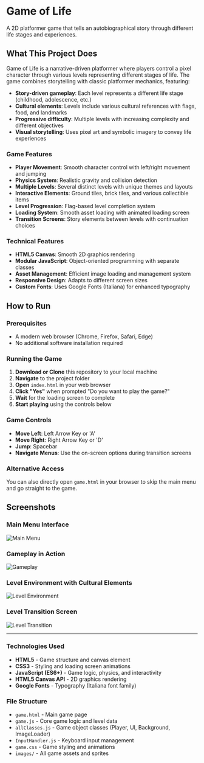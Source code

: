 
# Game of Life

A 2D platformer game that tells an autobiographical story through different life stages and experiences.

## What This Project Does

Game of Life is a narrative-driven platformer where players control a pixel character through various levels representing different stages of life. The game combines storytelling with classic platformer mechanics, featuring:

- **Story-driven gameplay**: Each level represents a different life stage (childhood, adolescence, etc.)
- **Cultural elements**: Levels include various cultural references with flags, food, and landmarks
- **Progressive difficulty**: Multiple levels with increasing complexity and different objectives
- **Visual storytelling**: Uses pixel art and symbolic imagery to convey life experiences

### Game Features

- **Player Movement**: Smooth character control with left/right movement and jumping
- **Physics System**: Realistic gravity and collision detection
- **Multiple Levels**: Several distinct levels with unique themes and layouts
- **Interactive Elements**: Ground tiles, brick tiles, and various collectible items
- **Level Progression**: Flag-based level completion system
- **Loading System**: Smooth asset loading with animated loading screen
- **Transition Screens**: Story elements between levels with continuation choices

### Technical Features

- **HTML5 Canvas**: Smooth 2D graphics rendering
- **Modular JavaScript**: Object-oriented programming with separate classes
- **Asset Management**: Efficient image loading and management system
- **Responsive Design**: Adapts to different screen sizes
- **Custom Fonts**: Uses Google Fonts (Italiana) for enhanced typography

## How to Run

### Prerequisites
- A modern web browser (Chrome, Firefox, Safari, Edge)
- No additional software installation required

### Running the Game

1. **Download or Clone** this repository to your local machine
2. **Navigate** to the project folder
3. **Open** `index.html` in your web browser
4. **Click "Yes"** when prompted "Do you want to play the game?"
5. **Wait** for the loading screen to complete
6. **Start playing** using the controls below

### Game Controls

- **Move Left**: Left Arrow Key or 'A'
- **Move Right**: Right Arrow Key or 'D'  
- **Jump**: Spacebar
- **Navigate Menus**: Use the on-screen options during transition screens

### Alternative Access

You can also directly open `game.html` in your browser to skip the main menu and go straight to the game.

## Screenshots

### Main Menu Interface
![Main Menu](https://hc-cdn.hel1.your-objectstorage.com/s/v3/87038e14767e163c9d258b2be00be4178c343c7a_capture.png)

### Gameplay in Action
![Gameplay](https://hc-cdn.hel1.your-objectstorage.com/s/v3/55659a39838527f934ee576e3e55ad6563f27e6c_cap2.png)

### Level Environment with Cultural Elements
![Level Environment](https://hc-cdn.hel1.your-objectstorage.com/s/v3/063ebae229001ad144a314f2edaac9ca675ea984_cap3.png)

### Level Transition Screen
![Level Transition](https://hc-cdn.hel1.your-objectstorage.com/s/v3/e109006d846ba404f13e6d0d769f0d5566f5ec32_cap4.png)

---

### Technologies Used

- **HTML5** - Game structure and canvas element
- **CSS3** - Styling and loading screen animations  
- **JavaScript (ES6+)** - Game logic, physics, and interactivity
- **HTML5 Canvas API** - 2D graphics rendering
- **Google Fonts** - Typography (Italiana font family)

### File Structure

- `game.html` - Main game page
- `game.js` - Core game logic and level data
- `allClasses.js` - Game object classes (Player, UI, Background, ImageLoader)
- `InputHandler.js` - Keyboard input management
- `game.css` - Game styling and animations
- `images/` - All game assets and sprites
